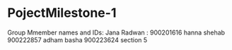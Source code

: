 # PojectMilestone-1 
Group Mmember names and IDs:
Jana Radwan : 900201616 
hanna shehab 900222857 
adham basha 900223624
section 5
